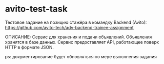 # avito-test-task
Тестовое задание на позицию стажёра в командку Backend (Avito): https://github.com/avito-tech/adv-backend-trainee-assignment

ОПИСАНИЕ:
Cервис для хранения и подачи объявлений. Объявления хранятся в базе данных. Сервис предоставляет API, работающее поверх HTTP в формате JSON.

ps: документирование будет обновляться по мере выполнения задания
